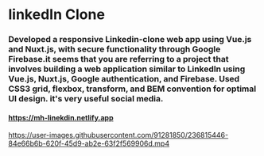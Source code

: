 # linkedIn Clone 

### Developed a responsive Linkedin-clone web app using Vue.js and Nuxt.js, with secure functionality through Google Firebase.it seems that you are referring to a project that involves building a web application similar to LinkedIn using Vue.js, Nuxt.js, Google authentication, and Firebase. Used CSS3 grid, flexbox, transform, and BEM convention for optimal UI design. it's very useful social media.


#### https://mh-linekdin.netlify.app

https://user-images.githubusercontent.com/91281850/236815446-84e66b6b-620f-45d9-ab2e-63f2f569906d.mp4

